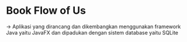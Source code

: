 # Book Flow of Us

-> Aplikasi yang dirancang dan dikembangkan menggunakan framework Java yaitu JavaFX dan dipadukan dengan sistem database yaitu SQLite
